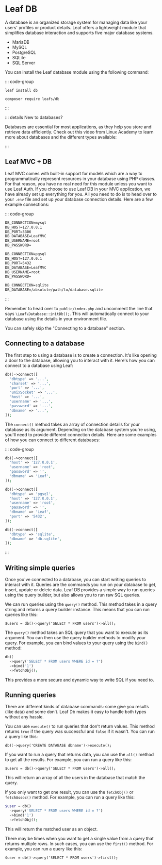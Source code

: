 # Leaf DB

<!-- markdownlint-disable no-inline-html -->

<script setup>
import VideoModal from '@theme/components/shared/VideoModal.vue'
</script>

A database is an organized storage system for managing data like your users' profiles or product details. Leaf offers a lightweight module that simplifies database interaction and supports five major database systems.

- MariaDB
- MySQL
- PostgreSQL
- SQLite
- SQL Server

You can install the Leaf database module using the following command:

::: code-group

```bash:no-line-numbers [Leaf CLI]
leaf install db
```

```bash:no-line-numbers [Composer]
composer require leafs/db
```

:::

::: details New to databases?

Databases are essential for most applications, as they help you store and retrieve data efficiently. Check out this video from Linux Academy to learn more about databases and the different types available:

<VideoModal
  buttonText="DB intro by Linux Academy"
  subject="What is a database in under 4 minutes"
  description="In this episode of the Linux Academy Weekly Update, we are covering Databases, what they are, and what are the different types of them."
  videoUrl="https://www.youtube.com/embed/Tk1t3WKK-ZY"
/>

<!-- <VideoModal
  button="Structured Query Language - or SQL, is a language that communicates with databases. Learn what SQL is, and why it is an important language to learn in the era of big data."
  title="Danielle Thé explains SQL"
  subject="What is SQL? [in 4 minutes for beginners]"
  description="Structured Query Language - or SQL, is a language that communicates with databases. Learn what SQL is, and why it is an important language to learn in the era of big data."
  link="https://www.youtube.com/embed/27axs9dO7AE"
/> -->

:::

## Leaf MVC + DB

Leaf MVC comes with built-in support for models which are a way to programmatically represent resources in your database using PHP classes. For that reason, you have no real need for this module unless you want to use Leaf Auth. If you choose to use Leaf DB in your MVC application, we have already set up everything for you. All you need to do is to head over to your `.env` file and set up your database connection details. Here are a few example connections:

::: code-group

```txt [MySQL]
DB_CONNECTION=mysql
DB_HOST=127.0.0.1
DB_PORT=3306
DB_DATABASE=LeafMVC
DB_USERNAME=root
DB_PASSWORD=
```

```txt [PostgreSQL]
DB_CONNECTION=pgsql
DB_HOST=127.0.0.1
DB_PORT=5432
DB_DATABASE=LeafMVC
DB_USERNAME=root
DB_PASSWORD=
```

```txt [SQLite]
DB_CONNECTION=sqlite
DB_DATABASE=/absolute/path/to/database.sqlite
```

:::

Remember to head over to `public/index.php` and uncomment the line that says `\Leaf\Database::initDb();`. This will automatically connect to your database using the details in your environment file.

You can safely skip the "Connecting to a database" section.

## Connecting to a database

The first step to using a database is to create a connection. It's like opening a door to the database, allowing you to interact with it. Here's how you can connect to a database using Leaf:

```php
db()->connect([
  'dbtype' => '...',
  'charset' => '...',
  'port' => '...',
  'unixSocket' => '...',
  'host' => '...',
  'username' => '...',
  'password' => '...',
  'dbname' => '...',
]);
```

The `connect()` method takes an array of connection details for your database as its argument. Depending on the database system you're using, you'll need to provide different connection details.
Here are some examples of how you can connect to different databases:

::: code-group

```php [MySQL]
db()->connect([
  'host' => '127.0.0.1',
  'username' => 'root',
  'password' => '',
  'dbname' => 'Leaf',
]);
```

```php [PostgreSQL]
db()->connect([
  'dbtype' => 'pgsql',
  'host' => '127.0.0.1',
  'username' => 'root',
  'password' => '',
  'dbname' => 'Leaf',
  'port' => '5432',
]);
```

```php [SQLite]
db()->connect([
  'dbtype' => 'sqlite',
  'dbname' => 'db.sqlite',
]);
```

:::

## Writing simple queries

Once you've connected to a database, you can start writing queries to interact with it. Queries are the commands you run on your database to get, insert, update or delete data. Leaf DB provides a simple way to run queries using the query builder, but also allows you to run raw SQL queries.

We can run queries using the `query()` method. This method takes in a query string and returns a query builder instance. This means that you can run queries like this:

```php:no-line-numbers
$users = db()->query('SELECT * FROM users')->all();
```

The `query()` method takes an SQL query that you want to execute as its argument. You can then use the query builder methods to modify your query. For example, you can bind values to your query using the `bind()` method:

```php
db()
  ->query('SELECT * FROM users WHERE id = ?')
  ->bind('1')
  ->fetchObj();
```

This provides a more secure and dynamic way to write SQL if you need to.

## Running queries

There are different kinds of database commands: some give you results (like data) and some don’t. Leaf Db makes it easy to handle both types without any hassle.

You can use `execute()` to run queries that don't return values. This method returns `true` if the query was successful and `false` if it wasn't. You can run a query like this:

```php:no-line-numbers
db()->query('CREATE DATABASE dbname')->execute();
```

If you want to run a query that returns data, you can use the `all()` method to get all the results. For example, you can run a query like this:

```php:no-line-numbers
$users = db()->query('SELECT * FROM users')->all();
```

This will return an array of all the users in the database that match the query.

If you only want to get one result, you can use the `fetchObj()` or `fetchAssoc()` method. For example, you can run a query like this:

```php
$user = db()
  ->query('SELECT * FROM users WHERE id = ?')
  ->bind('1')
  ->fetchObj();
```

This will return the matched user as an object.

There may be times when you want to get a single value from a query that returns multiple rows. In such cases, you can use the `first()` method. For example, you can run a query like this:

```php:no-line-numbers
$user = db()->query('SELECT * FROM users')->first();
```

